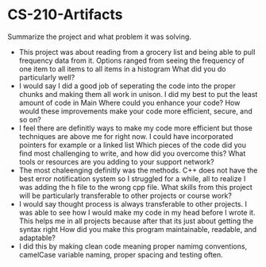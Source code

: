 # CS-210-Artifacts

Summarize the project and what problem it was solving.
* This project was about reading from a grocery list and being able to pull frequency data from it. Options ranged from seeing the frequency of one item to all items to all items in a histogram
What did you do particularly well?
* I would say I did a good job of seperating the code into the proper chunks and making them all work in unison. I did my best to put the least amount of code in Main
Where could you enhance your code? How would these improvements make your code more efficient, secure, and so on?
* I feel there are definitly ways to make my code more efficient but those techniques are above me for right now. I could have incorporated pointers for example or a linked list
Which pieces of the code did you find most challenging to write, and how did you overcome this? What tools or resources are you adding to your support network?
* The most chaleenging definitly was the methods. C++ does not have the best error notification system so I struggled for a while, all to realize I was adding the h file to the wrong cpp file.
What skills from this project will be particularly transferable to other projects or course work?
* I would say thought process is always transferable to other projects. I was able to see how I would make my code in my head before I wrote it. This helps me in all projects because after that its just about getting the syntax right
How did you make this program maintainable, readable, and adaptable?
* I did this by making clean code meaning proper namimg conventions, camelCase variable naming, proper spacing and testing often.
